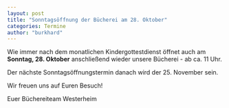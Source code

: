 ```yaml
---
layout: post
title: "Sonntagsöffnung der Bücherei am 28. Oktober"
categories: Termine
author: "burkhard"
---
```


Wie immer nach dem monatlichen Kindergottestdienst öffnet auch am **Sonntag, 28. Oktober** anschließend wieder unsere Bücherei - ab ca. 11 Uhr.

Der nächste Sonntagsöffnungstermin danach wird der 25. November sein.

Wir freuen uns auf Euren Besuch!

Euer Büchereiteam Westerheim
